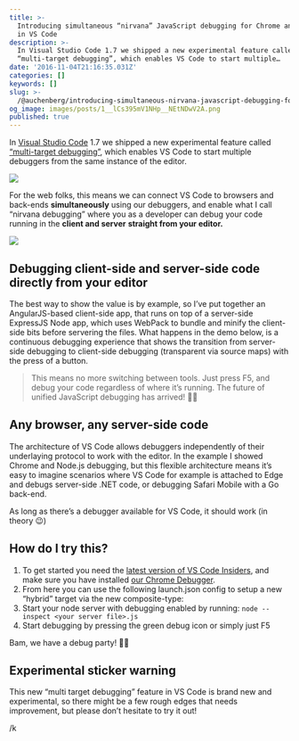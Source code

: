 ```yaml
---
title: >-
  Introducing simultaneous “nirvana” JavaScript debugging for Chrome and Node.js
  in VS Code
description: >-
  In Visual Studio Code 1.7 we shipped a new experimental feature called
  “multi-target debugging”, which enables VS Code to start multiple…
date: '2016-11-04T21:16:35.031Z'
categories: []
keywords: []
slug: >-
  /@auchenberg/introducing-simultaneous-nirvana-javascript-debugging-for-node-js-and-chrome-in-vs-code-d898a4011ab1
og_image: images/posts/1__lCs395mV1NHp__NEtNDwV2A.png
published: true
---
```


In [Visual Studio Code](https://code.visualstudio.com) 1.7 we shipped a new experimental feature called [“multi-target debugging”](https://code.visualstudio.com/updates/v1_7#_node-debugging), which enables VS Code to start multiple debuggers from the same instance of the editor.

![](/images/posts/1__lCs395mV1NHp__NEtNDwV2A.png)

For the web folks, this means we can connect VS Code to browsers and back-ends **simultaneously** using our debuggers, and enable what I call “nirvana debugging” where you as a developer can debug your code running in the **client and server** **straight from your editor.**

![](/images/posts/1__OTj6o__r8LelgKqRvwIm9WA.gif)

## Debugging client-side and server-side code directly from your editor

The best way to show the value is by example, so I’ve put together an AngularJS-based client-side app, that runs on top of a server-side ExpressJS Node app, which uses WebPack to bundle and minify the client-side bits before servering the files. What happens in the demo below, is a continuous debugging experience that shows the transition from server-side debugging to client-side debugging (transparent via source maps) with the press of a button.

> This means no more switching between tools. Just press F5, and debug your code regardless of where it’s running. The future of unified JavaScript debugging has arrived! 🎉🎈

## Any browser, any server-side code

The architecture of VS Code allows debuggers independently of their underlaying protocol to work with the editor. In the example I showed Chrome and Node.js debugging, but this flexible architecture means it’s easy to imagine scenarios where VS Code for example is attached to Edge and debugs server-side .NET code, or debugging Safari Mobile with a Go back-end.

As long as there’s a debugger available for VS Code, it should work (in theory 😉)

## How do I try this?

1.  To get started you need the [latest version of VS Code Insiders](https://code.visualstudio.com/insiders), and make sure you have installed [our Chrome Debugger](https://marketplace.visualstudio.com/items?itemName=msjsdiag.debugger-for-chrome).
2.  From here you can use the following launch.json config to setup a new “hybrid” target via the new composite-type:
3.  Start your node server with debugging enabled by running: `node --inspect <your server file>.js`
4.  Start debugging by pressing the green debug icon or simply just F5

Bam, we have a debug party! 🎉🎈

## Experimental sticker warning

This new “multi target debugging” feature in VS Code is brand new and experimental, so there might be a few rough edges that needs improvement, but please don’t hesitate to try it out!

/k
